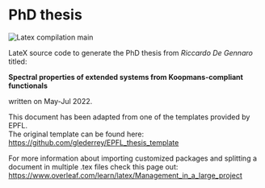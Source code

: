 # PhD thesis

![Latex compilation main](https://github.com/degennar/PhD_thesis/actions/workflows/latex-compilation.yml/badge.svg?branch=main)

LateX source code to generate the PhD thesis from *Riccardo De Gennaro* titled:

**Spectral properties of extended systems from Koopmans-compliant functionals**

written on May-Jul 2022.

This document has been adapted from one of the templates provided by EPFL.<br />
The original template can be found here:<br />
https://github.com/glederrey/EPFL_thesis_template

For more information about importing customized packages and splitting a document in multiple .tex files check this page out:<br />
https://www.overleaf.com/learn/latex/Management_in_a_large_project

